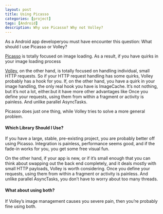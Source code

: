 ```yaml
---
layout: post
title: Using Picasso
categories: [project]
tags: [Android]
description: Why use Picasso? Why not Volley?
---
```

As a Android app developeryou must have encounter this question: What should I use Picasso or Volley?

[Picasso](http://square.github.io/picasso/) is totally focused on image loading. As a result, if you have quirks in your image loading process

[Volley](http://developer.android.com/training/volley/index.html), on the other hand, is totally focused on handling individual, small HTTP requests. So if your HTTP request handling has some quirks, Volley probably has a hook for you. If, on the other hand, you have a quirk in your image handling, the only real hook you have is ImageCache. It’s not nothing, but it’s not a lot, either.but it have more other advantages like Once you define your requests, using them from within a fragment or activity is painless. And unlike parallel AsyncTasks.

Picasso does just one thing, while Volley tries to solve a more general problem.

#### Which Library Should I Use?   
 If you have a large, stable, pre-existing project, you are probably better off using Picasso. Integration is painless, performance seems good, and if the fade-in works for you, you get some free visual fun.

On the other hand, if your app is new, or if it’s small enough that you can think about swapping out the back end completely, and it deals mostly with small HTTP payloads, Volley is worth considering. Once you define your requests, using them from within a fragment or activity is painless. And unlike parallel AsyncTasks, you don’t have to worry about too many threads.

#### What about using both?   
If Volley’s image management causes you severe pain, then you’re probably fine using both.
